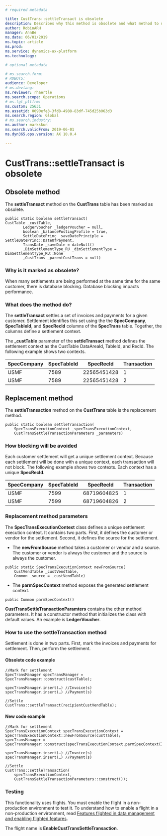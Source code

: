 ```yaml
---
# required metadata

title: CustTrans::settleTransact is obsolete
description: Describes why this method is obsolete and what method to use for development going forward.
author: RobinARH
manager: AnnBe
ms.date: 06/01/2019
ms.topic: article
ms.prod: 
ms.service: dynamics-ax-platform
ms.technology: 

# optional metadata

# ms.search.form: 
# ROBOTS: 
audience: Developer
# ms.devlang: 
ms.reviewer: rhaertle
ms.search.scope: Operations
# ms.tgt_pltfrm: 
ms.custom: 25631
ms.assetid: 0090efe3-3fd8-4988-83df-745d25b063d3
ms.search.region: Global
# ms.search.industry: 
ms.author: markskun
ms.search.validFrom: 2019-06-01
ms.dyn365.ops.version: AX 10.0.4

---
```


# CustTrans::settleTransact is obsolete

## Obsolete method
The **settleTransact** method on the **CustTrans** table has been marked as obsolete.

```X++
public static boolean settleTransact(
CustTable _custTable,
        LedgerVoucher _ledgerVoucher = null,
        boolean _balancePostingProfile = true,
        SettleDatePrinc _saveDatePrinciple = SettleDatePrinc::DateOfPayment,
        TransDate _saveDate = dateNull()
        ,DimSettlementType_RU _dimSettlementType = DimSettlementType_RU::None
        ,CustTrans _parentCustTrans = null)
```

### Why is it marked as obsolete?
When many settlements are being performed at the same time for the same customer, there is database blocking. Database blocking impacts performance.

### What does the method do?
The **settleTransact** settles a set of invoices and payments for a given customer. Settlement identifies this set using the the **SpecCompany**, **SpecTableId**, and **SpecRecId** columns of the **SpecTrans** table. Together, the columns define a settlement context.  

The **\_custTable** parameter of the **settleTransact** method defines the settlement context as the CustTable DataAreaId, TableId, and RecId. The following example shows two contexts.

| SpecCompany | SpecTableId | SpecRecId | Transaction |
|---|---|---|---|
| USMF | 7589 | 22565451428 | 1 |
| USMF | 7589 | 22565451428 | 2 |

## Replacement method
The **settleTransaction** method on the **CustTrans** table is the replacement method.

```X++
public static boolean settleTransaction(
    SpecTransExecutionContext _specTransExecutionContext,
    CustTransSettleTransactionParameters _parameters)
```

### How blocking will be avoided
Each customer settlement will get a unique settlement context.  Because each settlement will be done with a unique context, each transaction will not block.  The following example shows two contexts. Each context has a unique **SpecRecId**.

| SpecCompany | SpecTableId | SpecRecId | Transaction |
|---|---|---|---|
|USMF | 7599 | 68719604825 | 1 |
|USMF | 7599 | 68719604826 | 2 |
	
### Replacement method parameters
The **SpecTransExecutionContext** class defines a unique settlement execution context. It contains two parts. First, it defines the customer or vendor for the settlement. Second, it defines the source for the settlement. 

+ The **newFromSource** method takes a customer or vendor and a source. The customer or vendor is always the customer and the source is always the customer. 

```X++
public static SpecTransExecutionContext newFromSource(
    CustVendTable _custVendTable, 
    Common _source = _custVendTable)
```

+ The **parmSpecContext** method exposes the generated settlement context.

```X++
public Common parmSpecContext()
```

**CustTransSettleTransactionParamters** contains the other method parameters. It has a constructor method that initializes the class with default values. An example is **LedgerVoucher**.

### How to use the **settleTransaction** method
Settlement is done in two parts. First, mark the invoices and payments for settlement.  Then, perform the settlement.    

#### Obsolete code example

```X++
//Mark for settlement
SpecTransManager specTransManager = SpecTransManager::construct(custTable);

specTransManager.insert(…) //Invoice(s)
specTransManager.insert(…) //Payment(s)

//Settle
CustTrans::settleTransact(recipientCustVendTable);
```

#### New code example

```X++
//Mark for settlement
SpecTransExecutionContext specTransExecutionContext = SpecTransExecutionContext::newFromSource(custTable);
specTransManager = SpecTransManager::construct(specTransExecutionContext.parmSpecContext());

specTransManager.insert(…) //Invoice(s)
specTransManager.insert(…) //Payment(s)

//Settle
CustTrans::settleTransaction(
    specTransExecutionContext, 
    CustTransSettleTransactionParameters::construct());
```

### Testing
This functionality uses flights. You must enable the flight in a non-production environment to test it. To understand how to enable a flight in a non-production environment, read [Features flighted in data management and enabling flighted features](../dev-itpro/data-entities/data-entities-data-packages.md#features-flighted-in-data-management-and-enabling-flighted-features).

The flight name is **EnableCustTransSettleTransaction**.
